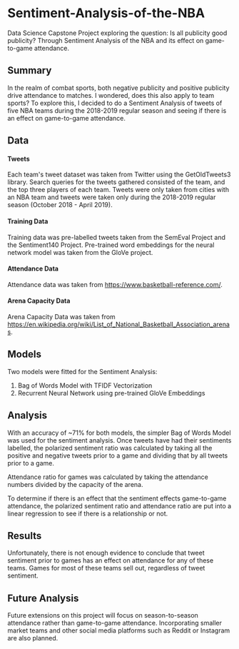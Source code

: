 # Sentiment-Analysis-of-the-NBA
Data Science Capstone Project exploring the question: Is all publicity good publicity? Through Sentiment Analysis of the NBA and its effect on game-to-game attendance.

## Summary
In the realm of combat sports, both negative publicity and positive publicity drive attendance to matches. I wondered, does this also apply to team sports? To explore this, I decided to do a Sentiment Analysis of tweets of five NBA teams during the 2018-2019 regular season and seeing if there is an effect on game-to-game attendance.

## Data
#### Tweets
Each team's tweet dataset was taken from Twitter using the GetOldTweets3 library. Search queries for the tweets gathered consisted of the team, and the top three players of each team. Tweets were only taken from cities with an NBA team and tweets were taken only during the 2018-2019 regular season (October 2018 - April 2019).
#### Training Data
Training data was pre-labelled tweets taken from the SemEval Project and the Sentiment140 Project. Pre-trained word embeddings for the neural network model was taken from the GloVe project.
#### Attendance Data
Attendance data was taken from https://www.basketball-reference.com/.
#### Arena Capacity Data
Arena Capacity Data was taken from https://en.wikipedia.org/wiki/List_of_National_Basketball_Association_arenas.

## Models
Two models were fitted for the Sentiment Analysis: 
1. Bag of Words Model with TFIDF Vectorization
2. Recurrent Neural Network using pre-trained GloVe Embeddings

## Analysis
With an accuracy of ~71% for both models, the simpler Bag of Words Model was used for the sentiment analysis. Once tweets have had their sentiments labelled, the polarized sentiment ratio was calculated by taking all the positive and negative tweets prior to a game and dividing that by all tweets prior to a game. 

Attendance ratio for games was calculated by taking the attendance numbers divided by the capacity of the arena.

To determine if there is an effect that the sentiment effects game-to-game attendance, the polarized sentiment ratio and attendance ratio are put into a linear regression to see if there is a relationship or not. 

## Results
Unfortunately, there is not enough evidence to conclude that tweet sentiment prior to games has an effect on attendance for any of these teams. Games for most of these teams sell out, regardless of tweet sentiment.

## Future Analysis
Future extensions on this project will focus on season-to-season attendance rather than game-to-game attendance. Incorporating smaller market teams and other social media platforms such as Reddit or Instagram are also planned.
